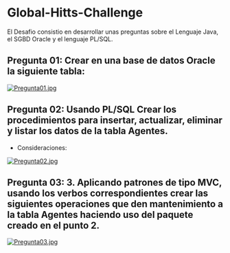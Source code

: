 # Global-Hitts-Challenge
El Desafio consistio en desarrollar unas preguntas sobre el Lenguaje Java, el SGBD Oracle y el lenguaje PL/SQL. 

## Pregunta 01: Crear en una base de datos Oracle la siguiente tabla:


[![Pregunta01.jpg](https://i.postimg.cc/W17smr6J/Pregunta01.jpg)](https://postimg.cc/fVJ4DVPw)

## Pregunta 02: Usando PL/SQL Crear los procedimientos para insertar, actualizar, eliminar y listar los datos de la tabla Agentes.

- Consideraciones:

[![Pregunta02.jpg](https://i.postimg.cc/CL4c0HG1/Pregunta02.jpg)](https://postimg.cc/Xppfc5DS)

## Pregunta 03: 3.	Aplicando patrones de tipo MVC, usando los verbos correspondientes crear las siguientes operaciones que den mantenimiento a la tabla Agentes haciendo uso del paquete creado en el punto 2. 

[![Pregunta03.jpg](https://i.postimg.cc/x1C32rjx/Pregunta03.jpg)](https://postimg.cc/3dsvXcvm)
